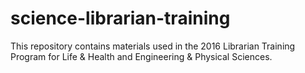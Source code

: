 # science-librarian-training
This repository contains materials used in the 2016 Librarian Training Program for Life & Health and Engineering & Physical Sciences.
